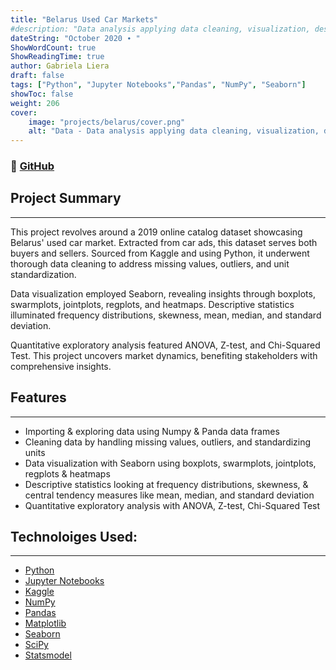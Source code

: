 ```yaml
---
title: "Belarus Used Car Markets"
#description: "Data analysis applying data cleaning, visualization, descriptive statistics & quantitative exploratory analysis"
dateString: "October 2020 ∙ "
ShowWordCount: true
ShowReadingTime: true
author: Gabriela Liera
draft: false
tags: ["Python", "Jupyter Notebooks","Pandas", "NumPy", "Seaborn"]
showToc: false
weight: 206
cover:
    image: "projects/belarus/cover.png"
    alt: "Data - Data analysis applying data cleaning, visualization, descriptive statistics & quantitative exploratory analysis"
--- 
```

### 🔗 [GitHub](https://github.com/gabrielaliera/BelarusUsedCars-Data_Analytics_Project)

## Project Summary
***
This project revolves around a 2019 online catalog dataset showcasing Belarus' used car market. Extracted from car ads, this dataset serves both buyers and sellers. Sourced from Kaggle and using Python, it underwent thorough data cleaning to address missing values, outliers, and unit standardization.

Data visualization employed Seaborn, revealing insights through boxplots, swarmplots, jointplots, regplots, and heatmaps. Descriptive statistics illuminated frequency distributions, skewness, mean, median, and standard deviation.

Quantitative exploratory analysis featured ANOVA, Z-test, and Chi-Squared Test. This project uncovers market dynamics, benefiting stakeholders with comprehensive insights.

## Features
***
- Importing & exploring data using Numpy & Panda data frames
- Cleaning data by handling missing values, outliers, and standardizing units
- Data visualization with Seaborn using boxplots, swarmplots, jointplots, regplots & heatmaps
- Descriptive statistics looking at frequency distributions, skewness, & central tendency measures like mean, median, and standard deviation
- Quantitative exploratory analysis with ANOVA, Z-test, Chi-Squared Test

## Technoloiges Used:
***
<ul>
  <li><a href="https://www.python.org/">Python</a></li>
  <li><a href="https://jupyter.org/">Jupyter Notebooks</a></li>
  <li><a href="https://www.kaggle.com/">Kaggle</a></li>
  <li><a href="https://numpy.org/">NumPy</a></li>
  <li><a href="https://pandas.pydata.org/">Pandas</a></li>
  <li><a href="https://matplotlib.org/">Matplotlib</a></li>
  <li><a href="https://seaborn.pydata.org/">Seaborn</a></li>
  <li><a href="https://scipy.org/">SciPy</a></li>
  <li><a href="https://www.statsmodels.org/stable/index.html">Statsmodel</a></li>
</ul>